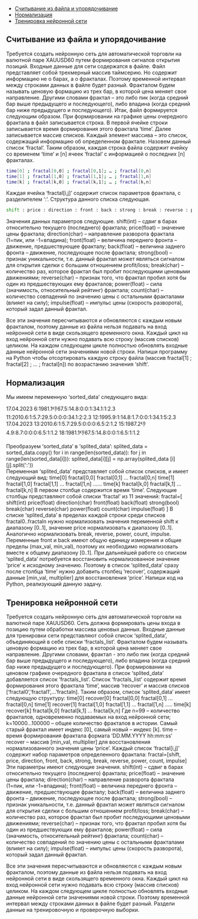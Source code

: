 
* [Считывание из файла и упорядочивание](#считывание-из-файла-и-упорядочивание)
* [Нормализация](#нормализация)
* [Тренировка нейронной сети](#тренировка-нейронной-сети) 

## Считывание из файла и упорядочивание
Требуется создать нейронную сеть для автоматической торговли на валютной паре XAUUSD60 путем формирования сигналов открытия позиций. Входные данные для сети содержатся в файле.
Файл представляет собой трехмерный массив таймсерию. Но содержит информацию не о барах, а о фракталах. Поэтому временной интервал между строками данных в файле будет разный. Фракталом будем называть ценовую формацию из трех бар, в которой цена меняет свое направление. Другими словами фрактал – это либо пик (когда средний бар выше предыдущего и последующего), либо впадина (когда средний бар ниже предыдущего и последующего). 
Итак, файл формируется следующим образом. При формировании на графике цены очередного фрактала в файл записывается строка. В первой ячейке строки записывается время формирования этого фрактала ‘time’. Далее записывается массив списков. Каждый элемент массива – это список, содержащий информацию об определенном фрактале. Назовем данный список ‘fractal’. Таким образом, каждая строка файла содержит ячейку со временем ‘time’ и [n] ячеек ‘fractal’ с информацией о последних [n] фракталах.

```bash
time[0] ; fractal[0,0] ; fractal[0,1]; … ; fractal[0,n]
time[1] ; fractal[1,0] ; fractal[1,1]; … ; fractal[1,n]
time[k] ; fractal[k,0] ; fractal[k,1]; … ; fractal[k,n]
```

Каждая ячейка ‘fractal[i,j]’ содержит список параметров фрактала, с разделителем ‘:’.  Структура данного списка следующая.

```bash
shift : price : direction : front : back : strong : break : reverse : power : count : impulse
```

Значения данных параметров следующие.
shift(int) – сдвиг в барах относительно текущего (последнего) фрактала;
price(float) – значение цены фрактала;
direction(char) – направление разворота фрактала (1=пик, или -1=впадина);
front(float) – величина переднего фронта – движение, предшествующее фракталу; 
back(float) – величина заднего фронта – движение, последующее после фрактала;
strong(bool) – признак уникальности, т.е. данный фрактал может являться сигналом для открытия сделки с большим отношением profit/loss;
break(char) – количество раз, которое фрактал был пробит последующими ценовыми движениями;
reverse(char) – признак того, что фрактал пробил хотя бы один из предшествующих ему фракталов;
power(float) – сила (значимость, относительный рейтинг) фрактала;
count(char) – количество совпадений по значению цены с остальными фракталами (влияет на силу);
impulse(float) – импульс цены (скорость разворота), который задал данный фрактал.

Все эти значения пересчитываются и обновляются с каждым новым фракталом, поэтому данные из файла нельзя подавать на вход нейронной сети в виде скользящего временного окна. Каждый цикл на вход нейронной сети нужно подавать всю строку (массив списков) целиком. На каждом следующем цикле полностью обновлять входные данные нейронной сети значениями новой строки.
Напиши программу на Python чтобы отсортировать каждую строку файла (массив fractal[1] ; fractal[2] ; … ; fractal[n]) по возрастанию значения ‘shift’. 
  
## Нормализация
Мы имеем переменную ‘sorted_data’ следующего вида:


17.04.2023	6:1981.1:-1:67.5:14.8:0:0:1:34.1:1:2.3	11:2010.6:1:5.7:29.5:0:0:0:34.1:2:2.3	12:1995.9:1:14.8:1.7:0:0:1:34.1:5:2.3
17.04.2023	13:2010.6:1:5.7:29.5:0:0:0:6.5:2:1.2	15:1987.2:-1:4.9:8.7:0:0:0:6.5:1:1.2	18:1981.1:-1:67.5:14.8:0:0:1:6.5:1:1.2

Преобразуем ‘sorted_data’ в ‘splited_data’:
splited_data = sorted_data.copy()
for i in range(len(sorted_data)):
    for j in range(len(sorted_data[i])):
           splited_data[i][j] = np.array(splited_data [i][j].split(':'))  
Переменная ‘splited_data’ представляет собой список списков, и имеет следующий вид:
time[0] fractal[0,0] fractal[0,1] … fractal[0,n]
time[1] fractal[1,0] fractal[1,1] … fractal[1,n]
……
time[k] fractal[k,0] fractal[k,1] … fractal[k,n]
В первом столбце содержится время ‘time’. Следующие столбцы представляют собой списки ‘fractal’ из 11 значений:
fractal=[
shift(int)
price(float)
direction(char)
front(float)
back(float)
strong(bool)
break(char)
reverse(char)
power(float)
count(char)
impulse(float)
]
В списке ‘splited_data’ в пределах каждой строки среди списков fractal0..fractaln нужно нормализовать значения переменной shift к диапазону [0..1], значение price нормализовать к диапазону [0..1]. 
Аналогично нормализовать break, reverse, power, count, impulse.
Переменные front и back имеют общую единицу измерения и общие пределы (max_val, min_val), поэтому их необходимо нормализовать вместе к общему диапазону [0..1]. 
При дальнейшей работе со списком ‘splited_data’ потребуется восстановить нормализованное значение ‘price’ к исходному значению. Поэтому в список ‘splited_data’ сразу после столбца ‘time’ нужно добавить столбец ‘recover’, содержащий данные [min_val, multiplier] для восстановления ‘price’.
Напиши код на Python, реализующий данную задачу. 

## Тренировка нейронной сети
Требуется создать нейронную сеть для автоматической торговли на валютной паре XAUUSD60. Сеть должна формировать цены входа в позицию путем обработки массива ценовых данных. Входные данные для тренировки сети представляют собой список ‘splited_data’, объединяющий в себе списки ‘fractals_list’. 
Фракталом будем называть ценовую формацию из трех бар, в которой цена меняет свое направление. Другими словами, фрактал - это либо пик (когда средний бар выше предыдущего и последующего), либо впадина (когда средний бар ниже предыдущего и последующего). 
При формировании на ценовом графике очередного фрактала в список ‘splited_data’ добавляется список ‘fractals_list’. Список ‘fractals_list’ содержит время формирования этого фрактала ‘time’, массив ‘recover’ и массив списков [‘fractal0’,’fractal1’,…’fractaln]. Таким образом, список ‘splited_data’ имеет следующую структуру: 
time[0] recover[0] fractal[0,0] fractal[0,1] … fractal[0,n]
time[1] recover[1] fractal[1,0] fractal[1,1] … fractal[1,n]
…..
time[k] recover[k] fractal[k,0] fractal[k,1] … fractal[k,n]
Где n=99 – количество фракталов, одновременно подаваемых на вход нейронной сети; 
k=10000…100000 – общее количество фракталов в истории. Самый старый фрактал имеет индекс [0], самый новый – индекс [k]. 
time – время формирования фрактала формата ‘DD.MM.YYYY  hh:mm:ss’
recover – массив [min_val, multiplier] для восстановления нормализованного значения цены ‘price’. 
Каждый список ‘fractal[i,j]’ содержит набор параметров  определенного фрактала:
fractal=[shift, price, direction, front, back, strong, break, reverse, power, count, impulse] 
Эти параметры имеют следующие значения.
shift(int) – сдвиг в барах относительно текущего (последнего) фрактала;
price(float) – значение цены фрактала;
direction(char) – направление разворота фрактала (1=пик, или -1=впадина);
front(float) – величина переднего фронта – движение, предшествующее фракталу; 
back(float) – величина заднего фронта – движение, последующее после фрактала;
strong(bool) – признак уникальности, т.е. данный фрактал может являться сигналом для открытия сделки с большим отношением profit/loss;
break(char) – количество раз, которое фрактал был пробит последующими ценовыми движениями;
reverse(char) – признак того, что фрактал пробил хотя бы один из предшествующих ему фракталов;
power(float) – сила (значимость, относительный рейтинг) фрактала;
count(char) – количество совпадений по значению цены с остальными фракталами (влияет на силу);
impulse(float) – импульс цены (скорость разворота), который задал данный фрактал.

Все эти значения пересчитываются и обновляются с каждым новым фракталом, поэтому данные из файла нельзя подавать на вход нейронной сети в виде скользящего временного окна. Каждый цикл на вход нейронной сети нужно подавать всю строку (массив списков) целиком. На каждом следующем цикле полностью обновлять входные данные нейронной сети значениями новой строки.
Поэтому временной интервал между строками данных в файле будет разный.
Раздели данные на тренировочную и проверочную выборки. 

